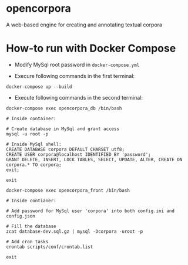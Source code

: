 opencorpora
===========

A web-based engine for creating and annotating textual corpora


How-to run with Docker Compose
==============================

- Modify MySql root password in `docker-compose.yml`

- Execure following commands in the first terminal:
```
docker-compose up --build
```

- Execute following commands in the second terminal:

```
docker-compose exec opencorpora_db /bin/bash

# Inside container:

# Create database in MySql and grant access
mysql -u root -p

# Inside MySql shell:
CREATE DATABASE corpora DEFAULT CHARSET utf8;
CREATE USER corpora@localhost IDENTIFIED BY 'password';
GRANT DELETE, INSERT, LOCK TABLES, SELECT, UPDATE, ALTER, CREATE ON corpora.* TO corpora;
exit;

exit
```

```
docker-compose exec opencorpora_front /bin/bash

# Inside contianer:

# Add password for MySql user 'corpora' into both config.ini and config.json

# Fill the database
zcat database-dev.sql.gz | mysql -Dcorpora -uroot -p

# Add cron tasks
crontab scripts/conf/crontab.list

exit
```

